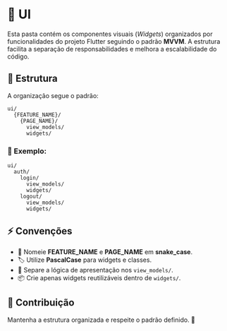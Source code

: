 # 🎨 UI

Esta pasta contém os componentes visuais (_Widgets_) organizados por funcionalidades do projeto Flutter seguindo o padrão **MVVM**. A estrutura facilita a separação de responsabilidades e melhora a escalabilidade do código.

## 📂 Estrutura

A organização segue o padrão:

```
ui/
  {FEATURE_NAME}/
    {PAGE_NAME}/
      view_models/
      widgets/
```

### 📌 Exemplo:

```
ui/
  auth/
    login/
      view_models/
      widgets/
    logout/
      view_models/
      widgets/
```

## ⚡ Convenções

- 📌 Nomeie **FEATURE_NAME** e **PAGE_NAME** em **snake_case**.
- 🏷️ Utilize **PascalCase** para widgets e classes.
- 🔄 Separe a lógica de apresentação nos `view_models/`.
- 📦 Crie apenas widgets reutilizáveis dentro de `widgets/`.

## 🤝 Contribuição

Mantenha a estrutura organizada e respeite o padrão definido. 🚀
